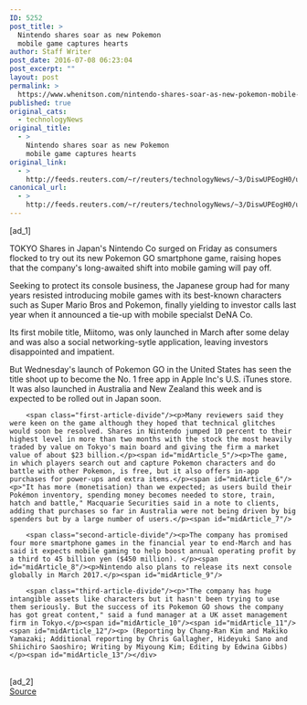 ```yaml
---
ID: 5252
post_title: >
  Nintendo shares soar as new Pokemon
  mobile game captures hearts
author: Staff Writer
post_date: 2016-07-08 06:23:04
post_excerpt: ""
layout: post
permalink: >
  https://www.whenitson.com/nintendo-shares-soar-as-new-pokemon-mobile-game-captures-hearts/
published: true
original_cats:
  - technologyNews
original_title:
  - >
    Nintendo shares soar as new Pokemon
    mobile game captures hearts
original_link:
  - >
    http://feeds.reuters.com/~r/reuters/technologyNews/~3/DiswUPEogH0/us-nintendo-stocks-idUSKCN0ZO059
canonical_url:
  - >
    http://feeds.reuters.com/~r/reuters/technologyNews/~3/DiswUPEogH0/us-nintendo-stocks-idUSKCN0ZO059
---
```

 [ad_1]
<br><div id="articleText">
<span id="midArticle_start"/>

<span id="midArticle_0"/><span class="focusParagraph" readability="5"><p><span class="articleLocation">TOKYO</span> Shares in Japan's Nintendo Co surged on Friday as consumers flocked to try out its new Pokemon GO smartphone game, raising hopes that the company's long-awaited shift into mobile gaming will pay off.</p></span><span id="midArticle_1"/><p>Seeking to protect its console business, the Japanese group had for many years resisted introducing mobile games with its best-known characters such as Super Mario Bros and Pokemon, finally yielding to investor calls last year when it announced a tie-up with mobile specialst DeNA Co.</p><span id="midArticle_2"/><p>Its first mobile title, Miitomo, was only launched in March after some delay and was also a social networking-sytle application, leaving investors disappointed and impatient.</p><span id="midArticle_3"/><p>But Wednesday's launch of Pokemon GO in the United States  has seen the title shoot up to become the No. 1 free app in Apple Inc's U.S. iTunes store. It was also launched in Australia and New Zealand this week and is expected to be rolled out in Japan soon.</p><span id="midArticle_4"/>
        
        <span class="first-article-divide"/><p>Many reviewers said they were keen on the game although they hoped that technical glitches would soon be resolved. Shares in Nintendo jumped 10 percent to their highest level in more than two months with the stock the most heavily traded by value on Tokyo's main board and giving the firm a market value of about $23 billion.</p><span id="midArticle_5"/><p>The game, in which players search out and capture Pokemon characters and do battle with other Pokemon, is free, but it also offers in-app purchases for power-ups and extra items.</p><span id="midArticle_6"/><p>"It has more (monetisation) than we expected; as users build their Pokémon inventory, spending money becomes needed to store, train, hatch and battle," Macquarie Securities said in a note to clients, adding that purchases so far in Australia were not being driven by big spenders but by a large number of users.</p><span id="midArticle_7"/>
        
        <span class="second-article-divide"/><p>The company has promised four more smartphone games in the financial year to end-March and has said it expects mobile gaming to help boost annual operating profit by a third to 45 billion yen ($450 million). </p><span id="midArticle_8"/><p>Nintendo also plans to release its next console globally in March 2017.</p><span id="midArticle_9"/>
        
        <span class="third-article-divide"/><p>"The company has huge intangible assets like characters but it hasn't been trying to use them seriously. But the success of its Pokemon GO shows the company has got great content," said a fund manager at a UK asset management firm in Tokyo.</p><span id="midArticle_10"/><span id="midArticle_11"/><span id="midArticle_12"/><p> (Reporting by Chang-Ran Kim and Makiko Yamazaki; Additional reporting by Chris Gallagher, Hideyuki Sano and Shiichiro Saoshiro; Writing by Miyoung Kim; Editing by Edwina Gibbs)</p><span id="midArticle_13"/></div>
<br>[ad_2]
<br><a href="http://feeds.reuters.com/~r/reuters/technologyNews/~3/DiswUPEogH0/us-nintendo-stocks-idUSKCN0ZO059">Source </a>